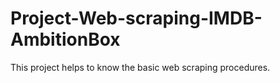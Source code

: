 # Project-Web-scraping-IMDB-AmbitionBox
This project helps to know the basic web scraping procedures. 
